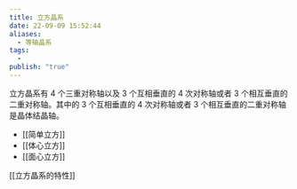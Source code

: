 ```yaml
---
title: 立方晶系
date: 22-09-09 15:52:44
aliases:
  - 等轴晶系
tags:
  - 
publish: "true"
---
```


立方晶系有 4 个三重对称轴以及 3 个互相垂直的 4 次对称轴或者 3 个相互垂直的二重对称轴。其中的 3 个互相垂直的 4 次对称轴或者 3 个相互垂直的二重对称轴是晶体结晶轴。

- [[简单立方]]
- [[体心立方]]
- [[面心立方]]

[[立方晶系的特性]]
